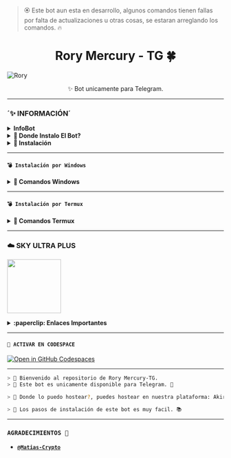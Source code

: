> 🏵 Este bot aun esta en desarrollo, algunos comandos tienen fallas por falta de actualizaciones u otras cosas, se estaran arreglando los comandos. 🔥

<h1 align="center">Rory Mercury - TG 🍀</h1>

![Rory](https://qu.ax/snFtM.jpg)

<p align="center">✨ Bot unicamente para Telegram.</p>

---

### **´✨ INFORMACIÓN´**

<details>
  <summary><b> InfoBot </b></summary>
  
  > 🏵 Este bot es solo funcional en la plataforma de Telegram, si quieres instalar el bot edita la parte config.json y cambias el token al token del bot de telegram 🏵
  
</details>

<details>
 <summary><b> 🚩 Donde Instalo El Bot? </b></summary>

> 🌺 Para instalar el bot te invito que uses el hosting **`Akirax Hosting`** el hosting es 100% confiable que esperas para usarlo?, unete ya a nuestra comunidad!!! 🌸

</details>

<details>
 <summary><b> 🚩 Instalación </b></summary>

> 🌺 Si instalas el bot en hosting como Akirax, o CodeSpace ve al archivo config.json y cambia el token actual que está al token que te da el BotFather en Telegram. 🌸

> 🔥 Ejemplo: En este caso está: 

> • TOKEN="7558258855:AAFGwQktw7GHqrNpCcI1vv1Tw-QCtDgQ_S8"

> 🔥 Edita la parte donde está el token del bot de Tg y cambialo a tu token de telegram:

> • TOKEN="Aquí Token que te da BotFather"

[**`Aquí Link Archivo`**](https://github.com/memochiko/RoryMercury-TG/blob/main/config.jon)

> 🌺 El token puedes cambiarlo en el archivo config.json 🌸

> 🌺 Si usas Termux, Windowa entre otros puedes clonar el repositorio y editar la parte config.json y coloca el token actual que te da el BotFarher en telegram. Y ya puedes instalar el Bot telegram. 🌸

</details>


---

#### **`💣 Instalación por Windows`**

<details>
 <summary><b> 🦎 Comandos Windows</b></summary>

```bash
> git clone https://github.com/memochiko/RoryMercury-TG
```

```bash
> cd YaemoriBot-TG
```

```bash
> python main.py
```

</details>

---

#### **`💣 Instalación por Termux`**

<details>
 <summary><b> 🦎 Comandos Termux</b></summary>

```bash
> pkg update && pkg upgrade
```

```bash
> pkg install python git
```

```bash
> pip install --upgrade pip
```

```bash
> git clone https://github.com/memochiko/RoryMercury-TG
```

```bash
> cd RoryMercury-TG
```

```bash
> pip install -r requirements.txt
```

```bash
> python main.py
```

</details>

---

### ☁️ SKY ULTRA PLUS
<a href="https://home.akirax.net"><img src="[https://qu.ax/zFzXF.png](https://qu.ax/pASbO.jpg)" height="125px"></a>

<details>
 <summary><b>:paperclip: Enlaces Importantes</b></summary>

- **Dashboard:** [`Aquí`](https://home.akirax.net)
- **Panel:** [`Aquí`](https://console.akirax.net)
- **Canal de WhatsApp:** [`Aquí`](https://whatsapp.com/channel/0029VakUvreFHWpyWUr4Jr0g)
- **Comunidad:** [`Aquí`](https://chat.whatsapp.com/JPwcXvPEUwlEOyjI3BpYys)
- **Contacto(s):** 
[`Memo Chiko`](https://wa.me/56967964633) [`Matias-Crypto`](https://wa.me/51953265359)

</details>

---

#### **`🌌 ACTIVAR EN CODESPACE`**

[![Open in GitHub Codespaces](https://github.com/codespaces/badge.svg)](https://github.com/codespaces/new?skip_quickstart=true&machine=basicLinux32gb&repo=memochiko/RoryMercury-TG&ref=main&geo=UsEast)

----- 

```bash
> 🌸 Bienvenido al repositorio de Rory Mercury-TG.
> 💋 Este bot es unicamente disponible para Telegram. 💫

> 🦈 Donde lo puedo hostear?, puedes hostear en nuestra plataforma: Akirax Hosting, compra coins y arquiere el mejor servidor para asi puedas usar el bot sin bugs. ✨️

> 🌺 Los pasos de instalación de este bot es muy facil. 📚
```

---

### **`AGRADECIMIENTOS 🌟`**
- [**`@Matias-Crypto`**](https://github.com/matias-crypto)
